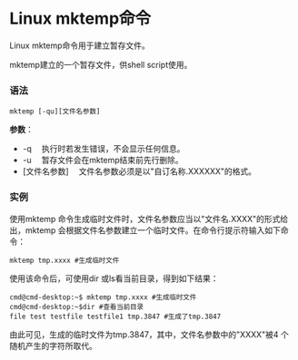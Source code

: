 
# Linux mktemp命令



Linux mktemp命令用于建立暂存文件。

mktemp建立的一个暂存文件，供shell script使用。

### 语法

```
mktemp [-qu][文件名参数]
```

**参数**：

*   -q 　执行时若发生错误，不会显示任何信息。
*   -u 　暂存文件会在mktemp结束前先行删除。
*   [文件名参数] 　文件名参数必须是以"自订名称.XXXXXX"的格式。

### 实例

使用mktemp 命令生成临时文件时，文件名参数应当以"文件名.XXXX"的形式给出，mktemp 会根据文件名参数建立一个临时文件。在命令行提示符输入如下命令：

```
mktemp tmp.xxxx #生成临时文件 
```

使用该命令后，可使用dir 或ls看当前目录，得到如下结果：

```
cmd@cmd-desktop:~$ mktemp tmp.xxxx #生成临时文件  
cmd@cmd-desktop:~$dir #查看当前目录  
file test testfile testfile1 tmp.3847 #生成了tmp.3847 

```

由此可见，生成的临时文件为tmp.3847，其中，文件名参数中的"XXXX"被4 个随机产生的字符所取代。




